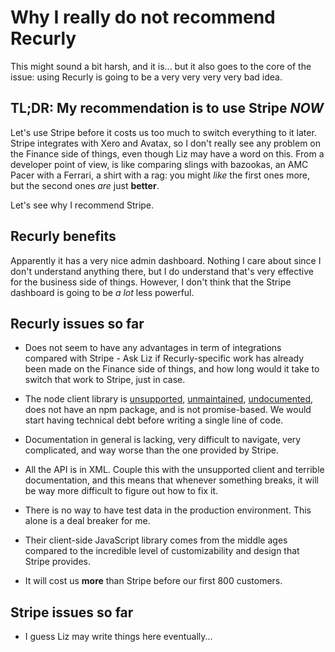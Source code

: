 # Why I really do not recommend Recurly

This might sound a bit harsh, and it is... but it also goes to the core of the issue: using Recurly is going to be a very very very very bad idea.

## TL;DR: My recommendation is to use Stripe *NOW*

Let's use Stripe before it costs us too much to switch everything to it later. Stripe integrates with Xero and Avatax, so I don't really see any problem on the Finance side of things, even though Liz may have a word on this. From a developer point of view, is like comparing slings with bazookas, an AMC Pacer with a Ferrari, a shirt with a rag: you might *like* the first ones more, but the second ones *are* just **better**.

Let's see why I recommend Stripe.

## Recurly benefits

Apparently it has a very nice admin dashboard. Nothing I care about since I don't understand anything there, but I do understand that's very effective for the business side of things. However, I don't think that the Stripe dashboard is going to be _a lot_ less powerful.

## Recurly issues so far

- Does not seem to have any advantages in term of integrations compared with Stripe - Ask Liz if Recurly-specific work has already been made on the Finance side of things, and how long would it take to switch that work to Stripe, just in case.

- The node client library is [unsupported](https://dev.recurly.com/docs/client-libraries), [unmaintained](https://github.com/cgerrior/node-recurly/issues/8#issuecomment-261316557), [undocumented](https://github.com/cgerrior/node-recurly#usage), does not have an npm package, and is not promise-based. We would start having technical debt before writing a single line of code.

- Documentation in general is lacking, very difficult to navigate, very complicated, and way worse than the one provided by Stripe.

- All the API is in XML. Couple this with the unsupported client and terrible documentation, and this means that whenever something breaks, it will be way more difficult to figure out how to fix it.

- There is no way to have test data in the production environment. This alone is a deal breaker for me.

- Their client-side JavaScript library comes from the middle ages compared to the incredible level of customizability and design that Stripe provides.

- It will cost us **more** than Stripe before our first 800 customers.

## Stripe issues so far

- I guess Liz may write things here eventually...
